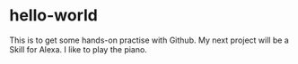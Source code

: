 # hello-world

This is to get some hands-on practise with Github.
My next project will be a Skill for Alexa.
I like to play the piano.
